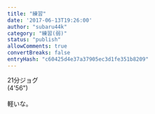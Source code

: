```yaml
---
title: "練習"
date: '2017-06-13T19:26:00'
author: "subaru44k"
category: "練習(弱)"
status: "publish"
allowComments: true
convertBreaks: false
entryHash: "c60425d4e37a37905ec3d1fe351b8209"
---
```

21分ジョグ<br>
(4'56")<br>
<br>
軽いな。
